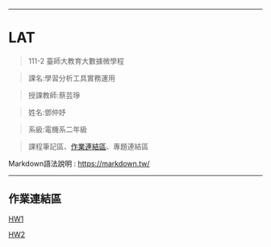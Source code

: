 -----------------

# LAT


> 111-2 臺師大教育大數據微學程

> 課名:學習分析工具實務運用

> 授課教師:蔡芸琤

> 姓名:鄧仲妤

> 系級:電機系二年級

>課程筆記區、[作業連結區](https://github.com/deng41075010h/LAT/#%E4%BD%9C%E6%A5%AD%E9%80%A3%E7%B5%90%E5%8D%80)、專題連結區

Markdown語法說明 : https://markdown.tw/

---------------------------------------------

## 作業連結區

[HW1](https://github.com/deng41075010h/LAT/blob/main/20230308/HW1_20230308.ipynb)

[HW2](https://github.com/deng41075010h/LAT/blob/main/20230322/HW2_20230322.ipynb)
